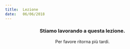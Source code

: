 ```yaml
---
title:  Lezione
date:   06/06/2018
---
```


### <center>Stiamo lavorando a questa lezione.</center>
<center>Per favore ritorna più tardi.</center>